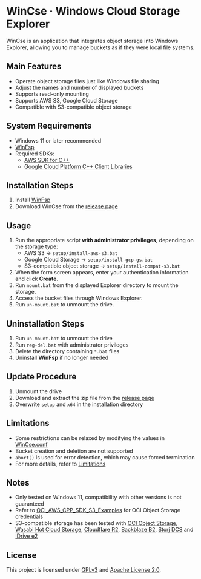 # WinCse &middot; Windows Cloud Storage Explorer

WinCse is an application that integrates object storage into Windows Explorer, allowing you to manage buckets as if they were local file systems.

## Main Features
- Operate object storage files just like Windows file sharing
- Adjust the names and number of displayed buckets
- Supports read-only mounting
- Supports AWS S3, Google Cloud Storage  
- Compatible with S3-compatible object storage  

## System Requirements
- Windows 11 or later recommended
- [WinFsp](http://www.secfs.net/winfsp/)
- Required SDKs:
  - [AWS SDK for C++](https://github.com/aws/aws-sdk-cpp)
  - [Google Cloud Platform C++ Client Libraries](https://github.com/googleapis/google-cloud-cpp)

## Installation Steps
1. Install [WinFsp](https://winfsp.dev/rel/)
2. Download WinCse from the [release page](https://github.com/cbh34680/WinCse/releases)

## Usage
1. Run the appropriate script **with administrator privileges**, depending on the storage type:
   - AWS S3 &rarr; `setup/install-aws-s3.bat`
   - Google Cloud Storage &rarr; `setup/install-gcp-gs.bat`
   - S3-compatible object storage &rarr; `setup/install-compat-s3.bat`
2. When the form screen appears, enter your authentication information and click **Create**.  
3. Run `mount.bat` from the displayed Explorer directory to mount the storage.  
4. Access the bucket files through Windows Explorer.  
5. Run `un-mount.bat` to unmount the drive.  

## Uninstallation Steps
1. Run `un-mount.bat` to unmount the drive  
2. Run `reg-del.bat` with administrator privileges  
3. Delete the directory containing `*.bat` files  
4. Uninstall **WinFsp** if no longer needed  

## Update Procedure
1. Unmount the drive  
2. Download and extract the zip file from the [release page](https://github.com/cbh34680/WinCse/releases)  
3. Overwrite `setup` and `x64` in the installation directory  

## Limitations
- Some restrictions can be relaxed by modifying the values in [WinCse.conf](./doc/conf-example.txt)  
- Bucket creation and deletion are not supported  
- `abort()` is used for error detection, which may cause forced termination  
- For more details, refer to [Limitations](./doc/limitations.md)  

## Notes
- Only tested on Windows 11, compatibility with other versions is not guaranteed  
- Refer to [OCI_AWS_CPP_SDK_S3_Examples](https://github.com/tonymarkel/OCI_AWS_CPP_SDK_S3_Examples) for OCI Object Storage credentials  
- S3-compatible storage has been tested with [OCI Object Storage](./doc/example-oci.png), [Wasabi Hot Cloud Storage](./doc/example-wasabi.png), [Cloudflare R2](./doc/example-cloudflare.png), [Backblaze B2](./doc/example-backblaze.png), [Storj DCS](./doc/example-storj.png) and [IDrive e2](./doc/example-idrive.png)

## License
This project is licensed under [GPLv3](https://www.gnu.org/licenses/gpl-3.0.html) and [Apache License 2.0](https://www.apache.org/licenses/LICENSE-2.0).
